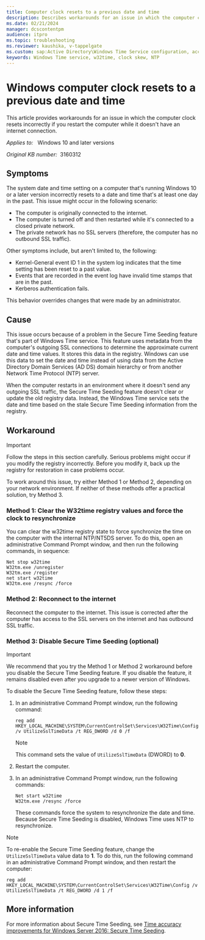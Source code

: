 ```yaml
---
title: Computer clock resets to a previous date and time
description: Describes workarounds for an issue in which the computer clock resets to a past date and time.
ms.date: 02/21/2024
manager: dcscontentpm
audience: itpro
ms.topic: troubleshooting
ms.reviewer: kaushika, v-tappelgate
ms.custom: sap:Active Directory\Windows Time Service configuration, accuracy, and synchronization, csstroubleshoot
keywords: Windows Time service, w32time, clock skew, NTP
---
```


# Windows computer clock resets to a previous date and time

This article provides workarounds for an issue in which the computer clock resets incorrectly if you restart the computer while it doesn't have an internet connection.

_Applies to:_ &nbsp; Windows 10 and later versions

_Original KB number:_ &nbsp;3160312

## Symptoms

The system date and time setting on a computer that's running Windows 10 or a later version incorrectly resets to a date and time that's at least one day in the past. This issue might occur in the following scenario:

- The computer is originally connected to the internet.
- The computer is turned off and then restarted while it's connected to a closed private network.
- The private network has no SSL servers (therefore, the computer has no outbound SSL traffic).

Other symptoms include, but aren't limited to, the following:

- Kernel-General event ID 1 in the system log indicates that the time setting has been reset to a past value.
- Events that are recorded in the event log have invalid time stamps that are in the past.
- Kerberos authentication fails.

This behavior overrides changes that were made by an administrator.

## Cause

This issue occurs because of a problem in the Secure Time Seeding feature that's part of Windows Time service. This feature uses metadata from the computer's outgoing SSL connections to determine the approximate current date and time values. It stores this data in the registry. Windows can use this data to set the date and time instead of using data from the Active Directory Domain Services (AD DS) domain hierarchy or from another Network Time Protocol (NTP) server.

When the computer restarts in an environment where it doesn't send any outgoing SSL traffic, the Secure Time Seeding feature doesn't clear or update the old registry data. Instead, the Windows Time service sets the date and time based on the stale Secure Time Seeding information from the registry.

## Workaround

> [!IMPORTANT]  
> Follow the steps in this section carefully. Serious problems might occur if you modify the registry incorrectly. Before you modify it, back up the registry for restoration in case problems occur.

To work around this issue, try either Method 1 or Method 2, depending on your network environment. If neither of these methods offer a practical solution, try Method 3.

### Method 1: Clear the W32time registry values and force the clock to resynchronize

You can clear the w32time registry state to force synchronize the time on the computer with the internal NTP/NT5DS server. To do this, open an administrative Command Prompt window, and then run the following commands, in sequence:

```console
Net stop w32time
W32tm.exe /unregister
W32tm.exe /register
net start w32time
W32tm.exe /resync /force
```

### Method 2: Reconnect to the internet

Reconnect the computer to the internet. This issue is corrected after the computer has access to the SSL servers on the internet and has outbound SSL traffic.

### Method 3: Disable Secure Time Seeding (optional)

> [!IMPORTANT]  
> We recommend that you try the Method 1 or Method 2 workaround before you disable the Secure Time Seeding feature. If you disable the feature, it remains disabled even after you upgrade to a newer version of Windows.

To disable the Secure Time Seeding feature, follow these steps:

1. In an administrative Command Prompt window, run the following command:
   
   ```console
   reg add HKEY_LOCAL_MACHINE\SYSTEM\CurrentControlSet\Services\W32Time\Config /v UtilizeSslTimeData /t REG_DWORD /d 0 /f
   ```
   
   > [!NOTE]  
   > This command sets the value of `UtilizeSslTimeData` (DWORD) to **0**.
   
1. Restart the computer.
1. In an administrative Command Prompt window, run the following commands:
   
   ```console
   Net start w32time
   W32tm.exe /resync /force
   ```

   These commands force the system to resynchronize the date and time. Because Secure Time Seeding is disabled, Windows Time uses NTP to resynchronize.

> [!NOTE]  
> To re-enable the Secure Time Seeding feature, change the `UtilizeSslTimeData` value data to **1**. To do this, run the following command in an administrative Command Prompt window, and then restart the computer:
>  
> ```console
> reg add HKEY_LOCAL_MACHINE\SYSTEM\CurrentControlSet\Services\W32Time\Config /v UtilizeSslTimeData /t REG_DWORD /d 1 /f
> ```

## More information

For more information about Secure Time Seeding, see [Time accuracy improvements for Windows Server 2016: Secure Time Seeding](/windows-server/networking/windows-time-service/windows-server-2016-improvements#secure-time-seeding).
